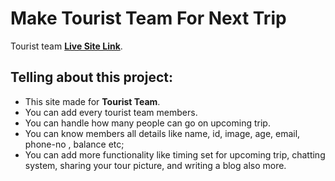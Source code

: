 # Make Tourist Team For Next Trip

Tourist team [**Live Site Link**](https://tourist-club.netlify.app/).

## Telling about this project:
* This site made for **Tourist Team**.
* You can add every tourist team members.
* You can handle how many people can go on upcoming trip.
* You can know members all details like name, id, image, age, email, phone-no , balance etc;
* You can add more functionality like timing set for upcoming trip, chatting system, sharing your tour picture, and writing a blog also more.
